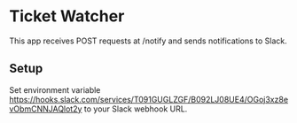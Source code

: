# Ticket Watcher

This app receives POST requests at /notify and sends notifications to Slack.

## Setup

Set environment variable https://hooks.slack.com/services/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 to your Slack webhook URL.
